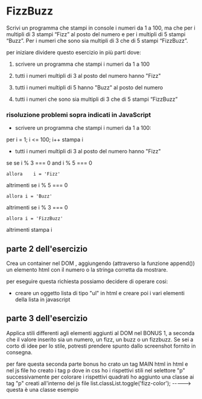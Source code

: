 # FizzBuzz


Scrivi un programma che stampi in console i numeri da 1 a 100, ma che per i multipli di 3 stampi “Fizz” al posto del numero e per i multipli di 5 stampi “Buzz”. Per i numeri che sono sia multipli di 3 che di 5 stampi “FizzBuzz”.


per iniziare dividere questo esercizio in più parti dove: 

1. scrivere un programma che stampi i numeri da 1 a 100

2. tutti i numeri multipli di 3 al posto del numero hanno "Fizz"

3. tutti i numeri multipli di 5 hanno "Buzz" al posto del numero

4. tutti i numeri che sono sia multipli di 3 che di 5 stampi “FizzBuzz”

### risoluzione problemi sopra indicati in JavaScript

- scrivere un programma che stampi i numeri da 1 a 100:

per i = 1; i <= 100; i++
    stampa i

- tutti i numeri multipli di 3 al posto del numero hanno "Fizz"

se se i % 3 === 0 and i % 5 === 0

    allora    i = 'Fizz'

altrimenti se i % 5 === 0

    allora i = 'Buzz'

altrimenti se i % 3 === 0

    allora i = 'FizzBuzz'

altrimenti 
    stampa i

## parte 2 dell'esercizio

Crea un container nel DOM , aggiungendo (attraverso la funzione append()) un elemento html con il numero o la stringa corretta da mostrare.

per eseguire questa richiesta possiamo decidere di operare cosi: 

- creare un oggetto lista di tipo "ul" in html e creare poi i vari elementi della lista in javascript

## parte 3 dell'esercizio

Applica stili differenti agli elementi aggiunti al DOM nel BONUS 1, a seconda che il valore inserito sia un numero, un fizz, un buzz o un fizzbuzz. Se sei a corto di idee per lo stile, potresti prendere spunto dallo screenshot fornito in consegna.

per fare questa seconda parte bonus ho crato un tag MAIN html in html e nel js file ho creato i tag p dove in css ho i rispettivi stili nel selettore "p"
successivamente per colorare i rispettivi quadrati ho aggiunto una classe ai tag "p" creati all'interno del js file 
 list.classList.toggle('fizz-color'); -----> questa è una classe esempio 
